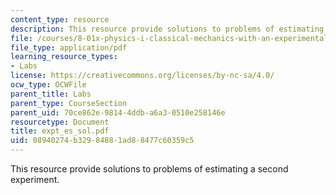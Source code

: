 ```yaml
---
content_type: resource
description: This resource provide solutions to problems of estimating a second experiment.
file: /courses/8-01x-physics-i-classical-mechanics-with-an-experimental-focus-fall-2002/08940274b32984881ad88477c60359c5_expt_es_sol.pdf
file_type: application/pdf
learning_resource_types:
- Labs
license: https://creativecommons.org/licenses/by-nc-sa/4.0/
ocw_type: OCWFile
parent_title: Labs
parent_type: CourseSection
parent_uid: 70ce862e-9814-4ddb-a6a3-0510e258146e
resourcetype: Document
title: expt_es_sol.pdf
uid: 08940274-b329-8488-1ad8-8477c60359c5
---
```

This resource provide solutions to problems of estimating a second experiment.